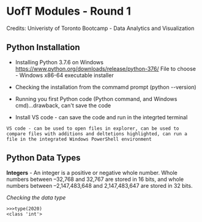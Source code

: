 # UofT Modules - Round 1

Credits: Univeristy of Toronto Bootcamp - Data Analytics and Visualization 

## Python Installation
- Installing Python 3.7.6 on Windows
https://www.python.org/downloads/release/python-376/
File to choose - Windows x86-64 executable installer

- Checking the installation from the commamd prompt (python --version)
- Running you first Python code (Python command, and Windows cmd)...drawback, can't save the code
- Install VS code - can save the code and run in the integrted terminal
```
VS code - can be used to open files in explorer, can be used to compare files with additions and deltetions highlighted, can run a file in the integrated Windows PowerShell environment
```
## Python Data Types
**Integers** -  An integer is a positive or negative whole number. Whole numbers between –32,768 and 32,767 are stored in 16 bits, and whole numbers between –2,147,483,648 and 2,147,483,647 are stored in 32 bits.

*Checking the data type*
```
>>>type(2020)
<class 'int'>
```
